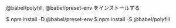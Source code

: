 @babel/polyfill, @babel/preset-env をインストールする

$ npm install -D @babel/preset-env
$ npm install -S @babel/polyfill
